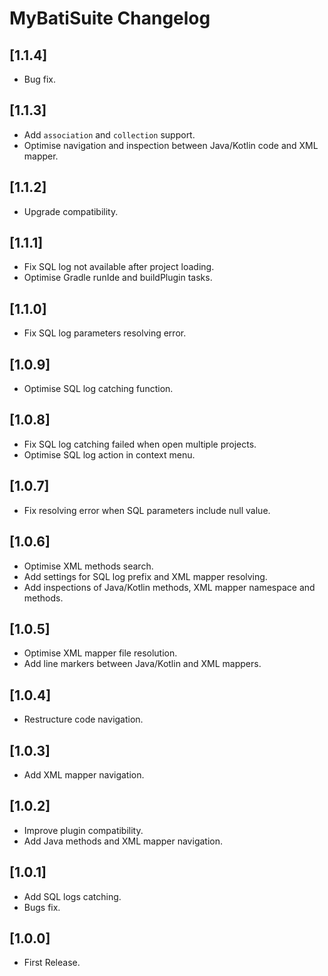 <!-- Keep a Changelog guide -> https://keepachangelog.com -->

# MyBatiSuite Changelog

## [1.1.4]
- Bug fix.

## [1.1.3]
- Add `association` and `collection` support.
- Optimise navigation and inspection between Java/Kotlin code and XML mapper.

## [1.1.2]
- Upgrade compatibility.

## [1.1.1]
- Fix SQL log not available after project loading.
- Optimise Gradle runIde and buildPlugin tasks.

## [1.1.0]
- Fix SQL log parameters resolving error.

## [1.0.9]
- Optimise SQL log catching function.

## [1.0.8]
- Fix SQL log catching failed when open multiple projects.
- Optimise SQL log action in context menu.

## [1.0.7]
- Fix resolving error when SQL parameters include null value.

## [1.0.6]
- Optimise XML methods search.
- Add settings for SQL log prefix and XML mapper resolving. 
- Add inspections of Java/Kotlin methods, XML mapper namespace and methods.

## [1.0.5]
- Optimise XML mapper file resolution.
- Add line markers between Java/Kotlin and XML mappers.

## [1.0.4]
- Restructure code navigation.

## [1.0.3]
- Add XML mapper navigation.

## [1.0.2]
- Improve plugin compatibility.
- Add Java methods and XML mapper navigation.

## [1.0.1]
- Add SQL logs catching.
- Bugs fix.

## [1.0.0]
- First Release.

